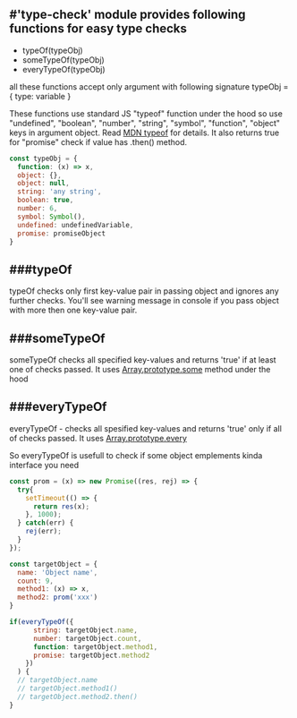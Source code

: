 #'type-check' module provides following functions for easy type checks
---

- typeOf(typeObj)
- someTypeOf(typeObj)
- everyTypeOf(typeObj)

all these functions accept only argument with following signature
typeObj = {
  type: variable
}

These functions use standard JS "typeof" function under the hood so use
"undefined", "boolean", "number", "string", "symbol", "function", "object" keys in argument object.
Read [MDN typeof](https://developer.mozilla.org/ru/docs/Web/JavaScript/Reference/Operators/typeof) for details.
It also returns true for "promise" check if value has .then() method.
```js
const typeObj = {
  function: (x) => x,
  object: {},
  object: null,
  string: 'any string',
  boolean: true,
  number: 6,
  symbol: Symbol(),
  undefined: undefinedVariable,
  promise: promiseObject
}

```

###typeOf
---
typeOf checks only first key-value pair in passing object and ignores any further checks. You'll see warning message in console if you pass object with more then one key-value pair.

###someTypeOf
---
someTypeOf checks all specified key-values and returns 'true' if at least one of checks passed. It uses [Array.prototype.some](https://developer.mozilla.org/en-US/docs/Web/JavaScript/Reference/Global_Objects/Array/some) method under the hood

###everyTypeOf
---
everyTypeOf - checks all spesified key-values and returns 'true' only if all of checks passed. It uses [Array.prototype.every](https://developer.mozilla.org/en-US/docs/Web/JavaScript/Reference/Global_Objects/Array/every)

So everyTypeOf is usefull to check if some object emplements kinda interface you need

```js
const prom = (x) => new Promise((res, rej) => {
  try{
    setTimeout(() => {
      return res(x);
    }, 1000);
  } catch(err) {
    rej(err);
  }
});

const targetObject = {
  name: 'Object name',
  count: 9,
  method1: (x) => x,
  method2: prom('xxx')
}

if(everyTypeOf({
      string: targetObject.name,
      number: targetObject.count,
      function: targetObject.method1,
      promise: targetObject.method2
    })
  ) {
  // targetObject.name
  // targetObject.method1()
  // targetObject.method2.then()
}
```
